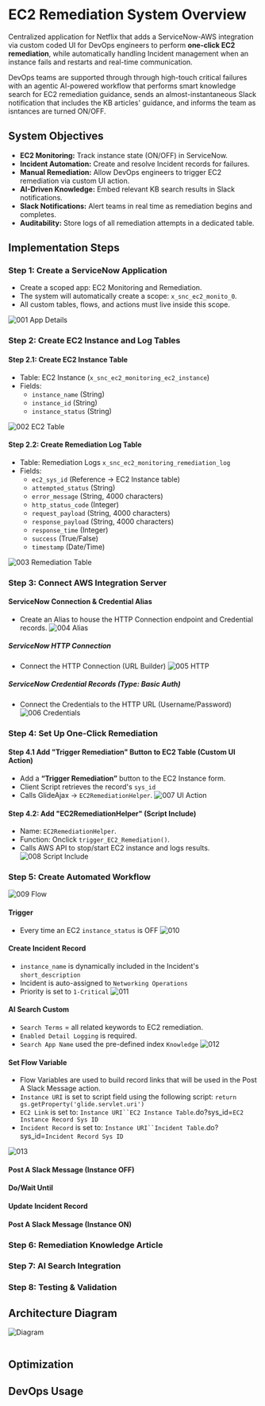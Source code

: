  # EC2 Remediation System Overview 
Centralized application for Netflix that adds a ServiceNow-AWS integration via custom coded UI for DevOps engineers to perform **one-click EC2 remediation**, while automatically handling Incident management when an instance fails and restarts and real-time communication. 

DevOps teams are supported through through high-touch critical failures with an agentic AI-powered workflow that performs smart knowledge search for EC2 remediation guidance, sends an almost-instantaneous Slack notification that includes the KB articles' guidance, and informs the team as isntances are turned ON/OFF.

## System Objectives
- **EC2 Monitoring:** Track instance state (ON/OFF) in ServiceNow.
- **Incident Automation:** Create and resolve Incident records for failures.
- **Manual Remediation:** Allow DevOps engineers to trigger EC2 remediation via custom UI action.
- **AI-Driven Knowledge:** Embed relevant KB search results in Slack notifications.
- **Slack Notifications:** Alert teams in real time as remediation begins and completes.
- **Auditability:** Store logs of all remediation attempts in a dedicated table.

## Implementation Steps 
### Step 1: Create a ServiceNow Application
- Create a scoped app: EC2 Monitoring and Remediation.
- The system will automatically create a scope: `x_snc_ec2_monito_0`.
- All custom tables, flows, and actions must live inside this scope.

![001 App Details](https://github.com/BerlynseaTyler/ec2-remediation-system/blob/main/Images/001%20App%20Details.png) 

### Step 2: Create EC2 Instance and Log Tables
#### Step 2.1: Create EC2 Instance Table
- Table: EC2 Instance (`x_snc_ec2_monitoring_ec2_instance`)
- Fields:
  - `instance_name` (String)
  - `instance_id` (String)
  - `instance_status` (String)

![002 EC2 Table](https://github.com/BerlynseaTyler/ec2-remediation-system/blob/main/Images/002%20EC2%20Table.png)

#### Step 2.2: Create Remediation Log Table
- Table: Remediation Logs `x_snc_ec2_monitoring_remediation_log`
- Fields:
  - `ec2_sys_id` (Reference → EC2 Instance table)
  - `attempted_status` (String)
  - `error_message` (String, 4000 characters)
  - `http_status_code` (Integer)
  - `request_payload` (String, 4000 characters)
  - `response_payload` (String, 4000 characters)
  - `response_time` (Integer)
  - `success` (True/False)
  - `timestamp` (Date/Time)
 
 ![003 Remediation Table](https://github.com/BerlynseaTyler/ec2-remediation-system/blob/main/Images/003%20Remediation%20Table.png)

### Step 3: Connect AWS Integration Server
#### ServiceNow Connection & Credential Alias
- Create an Alias to house the HTTP Connection endpoint and Credential records.
![004 Alias](https://github.com/BerlynseaTyler/ec2-remediation-system/blob/main/Images/004%20Alias.png)

##### ServiceNow HTTP Connection
- Connect the HTTP Connection (URL Builder)
![005 HTTP](https://github.com/BerlynseaTyler/ec2-remediation-system/blob/main/Images/005%20HTTP.png)

##### ServiceNow Credential Records (Type: Basic Auth)
- Connect the Credentials to the HTTP URL (Username/Password)
![006 Credentials](https://github.com/BerlynseaTyler/ec2-remediation-system/blob/main/Images/006%20Credentials.png)

### Step 4: Set Up One-Click Remediation 
#### Step 4.1 Add "Trigger Remediation" Button to EC2 Table (Custom UI Action)
- Add a **“Trigger Remediation”** button to the EC2 Instance form.
- Client Script retrieves the record's `sys_id`
- Calls GlideAjax → `EC2RemediationHelper`.
![007 UI Action](https://github.com/BerlynseaTyler/ec2-remediation-system/blob/main/Images/007%20UI%20Action.png)

#### Step 4.2: Add "EC2RemediationHelper" (Script Include)
- Name: `EC2RemediationHelper`.
- Function: Onclick `trigger_EC2_Remediation()`.
- Calls AWS API to stop/start EC2 instance and logs results.
![008 Script Include](https://github.com/BerlynseaTyler/ec2-remediation-system/blob/main/Images/008%20Script%20Include.png)

### Step 5: Create Automated Workflow
![009 Flow](https://github.com/BerlynseaTyler/ec2-remediation-system/blob/main/Images/009%20Flow.png)

#### Trigger
- Every time an EC2 `instance_status` is OFF
![010](https://github.com/BerlynseaTyler/ec2-remediation-system/blob/main/Images/010%20Trigger.png)

#### Create Incident Record
- `instance_name` is dynamically included in the Incident's `short_description`
- Incident is auto-assigned to `Networking Operations`
- Priority is set to `1-Critical`
![011](https://github.com/BerlynseaTyler/ec2-remediation-system/blob/main/Images/011%20Create%20Incident.png)

#### AI Search Custom
- `Search Terms` = all related keywords to EC2 remediation.
- `Enabled Detail Logging` is required.
- `Search App Name` used the pre-defined index `Knowledge`
![012](https://github.com/BerlynseaTyler/ec2-remediation-system/blob/main/Images/012%20AI%20Search.png)
  
#### Set Flow Variable 
- Flow Variables are used to build record links that will be used in the Post A Slack Message action.
- `Instance URI` is set to script field using the following script: `return gs.getProperty('glide.servlet.uri')`
- `EC2 Link` is set to: `Instance URI``EC2 Instance Table`.do?sys_id=`EC2 Instance Record Sys ID`
- `Incident Record` is set to: `Instance URI``Incident Table`.do?sys_id=`Incident Record Sys ID`

![013](https://github.com/BerlynseaTyler/ec2-remediation-system/blob/main/Images/013%20Set%20Flow%20Variables.png)

#### Post A Slack Message (Instance OFF)
#### Do/Wait Until
#### Update Incident Record
#### Post A Slack Message (Instance ON)
### Step 6: Remediation Knowledge Article 
### Step 7: AI Search Integration 
### Step 8: Testing & Validation 

## Architecture Diagram
![Diagram](https://github.com/BerlynseaTyler/ec2-remediation-system/blob/main/Diagram.png)

![]()
## Optimization

## DevOps Usage 

